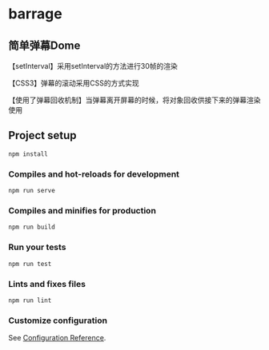 # barrage

## 简单弹幕Dome
 
【setInterval】采用setInterval的方法进行30帧的渲染

【CSS3】弹幕的滚动采用CSS的方式实现

【使用了弹幕回收机制】当弹幕离开屏幕的时候，将对象回收供接下来的弹幕渲染使用
## Project setup
```
npm install
```

### Compiles and hot-reloads for development
```
npm run serve
```

### Compiles and minifies for production
```
npm run build
```

### Run your tests
```
npm run test
```

### Lints and fixes files
```
npm run lint
```

### Customize configuration
See [Configuration Reference](https://cli.vuejs.org/config/).
